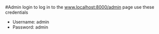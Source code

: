 #Admin login
to log in to the www.localhost:8000/admin page use these credentials
* Username: admin
* Password: admin

